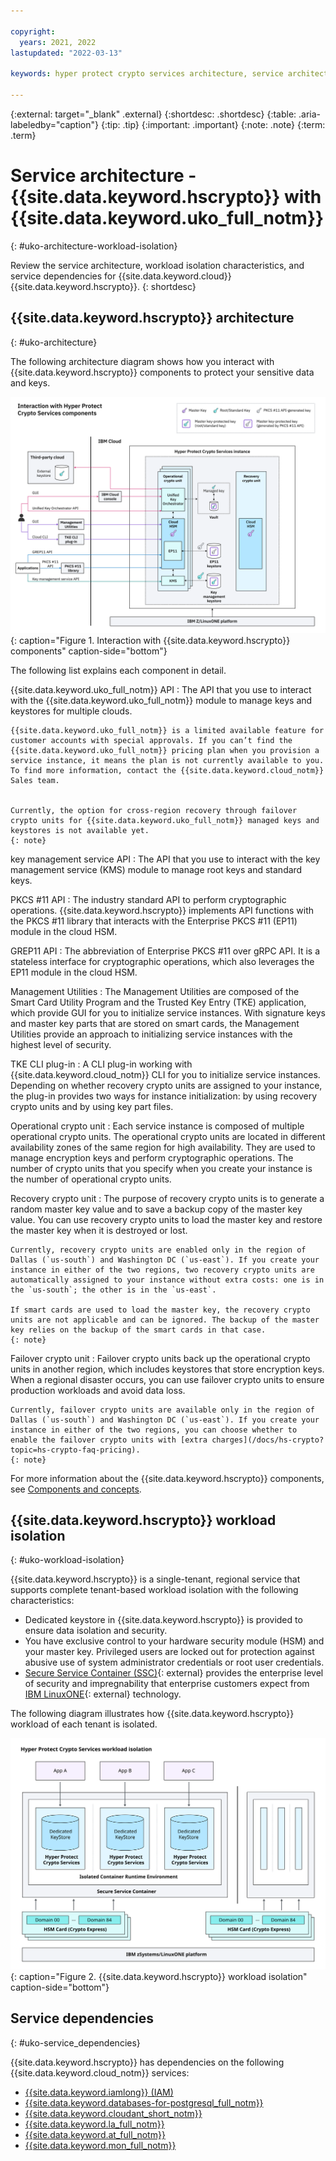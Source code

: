 ```yaml
---

copyright:
  years: 2021, 2022
lastupdated: "2022-03-13"

keywords: hyper protect crypto services architecture, service architecture, architecture diagram, workload isolation, crypto units, secure service container, ssc, public isolation for hyper protect crypto services, compute isolation for hyper protect crypto services

---
```


{:external: target="_blank" .external}
{:shortdesc: .shortdesc}
{:table: .aria-labeledby="caption"}
{:tip: .tip}
{:important: .important}
{:note: .note}
{:term: .term}


# Service architecture - {{site.data.keyword.hscrypto}} with {{site.data.keyword.uko_full_notm}}
{: #uko-architecture-workload-isolation}

Review the service architecture, workload isolation characteristics, and service dependencies for {{site.data.keyword.cloud}} {{site.data.keyword.hscrypto}}.
{: shortdesc}

## {{site.data.keyword.hscrypto}} architecture
{: #uko-architecture}

The following architecture diagram shows how you interact with {{site.data.keyword.hscrypto}} components to protect your sensitive data and keys.

![Service instance components](/images/hs-crypto-components-uko.svg "Service instance components"){: caption="Figure 1. Interaction with {{site.data.keyword.hscrypto}} components" caption-side="bottom"}

The following list explains each component in detail.

{{site.data.keyword.uko_full_notm}} API
:   The API that you use to interact with the {{site.data.keyword.uko_full_notm}} module to manage keys and keystores for multiple clouds. 

    

    {{site.data.keyword.uko_full_notm}} is a limited available feature for customer accounts with special approvals. If you can’t find the {{site.data.keyword.uko_full_notm}} pricing plan when you provision a service instance, it means the plan is not currently available to you. To find more information, contact the {{site.data.keyword.cloud_notm}} Sales team.
    

    Currently, the option for cross-region recovery through failover crypto units for {{site.data.keyword.uko_full_notm}} managed keys and keystores is not available yet.
    {: note}

key management service API
:   The API that you use to interact with the key management service (KMS) module to manage root keys and standard keys.

PKCS #11 API
:   The industry standard API to perform cryptographic operations. {{site.data.keyword.hscrypto}} implements API functions with the PKCS #11 library that interacts with the Enterprise PKCS #11 (EP11) module in the cloud HSM.

GREP11 API
:   The abbreviation of Enterprise PKCS #11 over gRPC API. It is a stateless interface for cryptographic operations, which also leverages the EP11 module in the cloud HSM.

Management Utilities
:   The Management Utilities are composed of the Smart Card Utility Program and the Trusted Key Entry (TKE) application, which provide GUI for you to initialize service instances. With signature keys and master key parts that are stored on smart cards, the Management Utilities provide an approach to initializing service instances with the highest level of security.

TKE CLI plug-in
:   A CLI plug-in working with {{site.data.keyword.cloud_notm}} CLI for you to initialize service instances. Depending on whether recovery crypto units are assigned to your instance, the plug-in provides two ways for instance initialization: by using recovery crypto units and by using key part files.

Operational crypto unit
:   Each service instance is composed of multiple operational crypto units. The operational crypto units are located in different availability zones of the same region for high availability. They are used to manage encryption keys and perform cryptographic operations. The number of crypto units that you specify when you create your instance is the number of operational crypto units.

Recovery crypto unit
:   The purpose of recovery crypto units is to generate a random master key value and to save a backup copy of the master key value. You can use recovery crypto units to load the master key and restore the master key when it is destroyed or lost.

    Currently, recovery crypto units are enabled only in the region of Dallas (`us-south`) and Washington DC (`us-east`). If you create your instance in either of the two regions, two recovery crypto units are automatically assigned to your instance without extra costs: one is in the `us-south`; the other is in the `us-east`.

    If smart cards are used to load the master key, the recovery crypto units are not applicable and can be ignored. The backup of the master key relies on the backup of the smart cards in that case.
    {: note}

Failover crypto unit
:   Failover crypto units back up the operational crypto units in another region, which includes keystores that store encryption keys. When a regional disaster occurs, you can use failover crypto units to ensure production workloads and avoid data loss.

    Currently, failover crypto units are available only in the region of Dallas (`us-south`) and Washington DC (`us-east`). If you create your instance in either of the two regions, you can choose whether to enable the failover crypto units with [extra charges](/docs/hs-crypto?topic=hs-crypto-faq-pricing).
    {: note}

For more information about the {{site.data.keyword.hscrypto}} components, see [Components and concepts](/docs/hs-crypto?topic=hs-crypto-understand-concepts).

## {{site.data.keyword.hscrypto}} workload isolation
{: #uko-workload-isolation}

{{site.data.keyword.hscrypto}} is a single-tenant, regional service that supports complete tenant-based workload isolation with the following characteristics:

- Dedicated keystore in {{site.data.keyword.hscrypto}} is provided to ensure data isolation and security.
- You have exclusive control to your hardware security module (HSM) and your master key. Privileged users are locked out for protection against abusive use of system administrator credentials or root user credentials.
- [Secure Service Container (SSC)](https://www.ibm.com/marketplace/secure-service-container){: external} provides the enterprise level of security and impregnability that enterprise customers expect from [IBM LinuxONE](https://www.ibm.com/it-infrastructure/linuxone){: external} technology.

The following diagram illustrates how {{site.data.keyword.hscrypto}} workload of each tenant is isolated.

![{{site.data.keyword.hscrypto}} workload isolation](/images/workload-isolation.svg "{{site.data.keyword.hscrypto}} workload isolation"){: caption="Figure 2. {{site.data.keyword.hscrypto}} workload isolation" caption-side="bottom"}

## Service dependencies
{: #uko-service_dependencies}

{{site.data.keyword.hscrypto}} has dependencies on the following {{site.data.keyword.cloud_notm}} services:

- [{{site.data.keyword.iamlong}} (IAM)](/docs/account?topic=account-iamoverview)
- [{{site.data.keyword.databases-for-postgresql_full_notm}}](/docs/databases-for-postgresql?topic=databases-for-postgresql-getting-started)
- [{{site.data.keyword.cloudant_short_notm}}](/docs/Cloudant?topic=Cloudant-getting-started-with-cloudant)
- [{{site.data.keyword.la_full_notm}}](/docs/log-analysis?topic=log-analysis-getting-started)
- [{{site.data.keyword.at_full_notm}}](/docs/activity-tracker?topic=activity-tracker-getting-started)
- [{{site.data.keyword.mon_full_notm}}](/docs/monitoring?topic=monitoring-getting-started)


